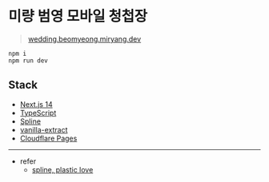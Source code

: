 # 미량 범영 모바일 청첩장

> [wedding.beomyeong.miryang.dev](https://wedding.beomyeong.miryang.dev)

```
npm i
npm run dev
```

## Stack

- [Next.js 14](https://nextjs.org/)
- [TypeScript](https://www.typescriptlang.org/ko/)
- [Spline](https://spline.design/)
- [vanilla-extract](https://vanilla-extract.style/)
- [Cloudflare Pages](https://pages.cloudflare.com/)

---

- refer
  - [spline, plastic love](https://app.spline.design/community/file/872f7f26-f08e-433f-8d5e-5a208195f737)
